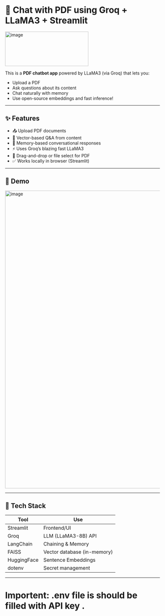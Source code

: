 # 📄 Chat with PDF using Groq + LLaMA3 + Streamlit
<img width="271" height="112" alt="image" src="https://github.com/user-attachments/assets/ee1f08ee-3d29-4039-8026-ecb2e361d322" />

This is a **PDF chatbot app** powered by LLaMA3 (via Groq) that lets you:

- Upload a PDF
- Ask questions about its content
- Chat naturally with memory
- Use open-source embeddings and fast inference!

---

## ✨ Features

- 📤 Upload PDF documents
- 🧠 Vector-based Q&A from content
- 💬 Memory-based conversational responses
- ⚡ Uses Groq’s blazing fast LLaMA3
- 🧾 Drag-and-drop or file select for PDF
- ✅ Works locally in browser (Streamlit)

---

## 🚀 Demo



<img width="1891" height="966" alt="image" src="https://github.com/user-attachments/assets/b4642a4b-2a14-4176-8728-b871e5031ae0" />


---

## 🧰 Tech Stack

| Tool           | Use                         |
|----------------|------------------------------|
| Streamlit      | Frontend/UI                 |
| Groq           | LLM (LLaMA3-8B) API         |
| LangChain      | Chaining & Memory           |
| FAISS          | Vector database (in-memory) |
| HuggingFace    | Sentence Embeddings         |
| dotenv         | Secret management           |

--------------------------------------------------------------------------------------------------------------------------------------------------------------------

# Importent: .env file is should be filled with API key .

          




